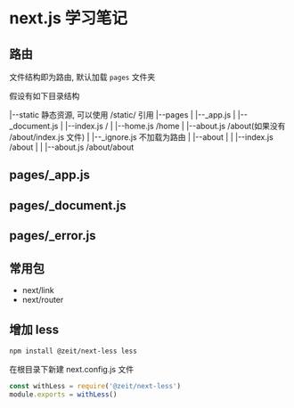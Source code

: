 <!--
 * @Author: SilvesterChiao
 * @Date: 2020-05-11 22:31:52
 * @LastEditors: SilvesterChiao
 * @LastEditTime: 2020-05-14 14:02:32
 -->

# next.js 学习笔记

## 路由

文件结构即为路由, 默认加载 `pages` 文件夹

假设有如下目录结构

|--static  静态资源, 可以使用 /static/ 引用
|--pages
|    |--_app.js
|    |--_document.js
|    |--index.js  /
|    |--home.js  /home
|    |--about.js  /about(如果没有 /about/index.js 文件)
|    |--_ignore.js  不加载为路由
|    |--about
|    |    |--index.js  /about
|    |    |--about.js  /about/about

## pages/_app.js

## pages/_document.js

## pages/_error.js

## 常用包

- next/link
- next/router

## 增加 less

```bash
npm install @zeit/next-less less
```

在根目录下新建 next.config.js 文件

```javascript
const withLess = require('@zeit/next-less')
module.exports = withLess()
```

## <style jsx>

## 参考文档

1. [Next.js 入门](https://segmentfault.com/a/1190000018888296)
1. [React Nextjs （上）](https://www.jianshu.com/p/afb102f52a4e)
1. [NEXTJS中文文档](https://raoenhui.github.io/nextjs/2018/08/31/Nextjs%E4%B8%AD%E6%96%87%E6%96%87%E6%A1%A3/)
1. [NEXR.js 使React应用 更简单](https://nextjs.frontendx.cn/)
1. [nextgram](https://github.com/zeit/nextgram)
1. [next.js的从零到百入门配置](https://www.jianshu.com/p/1dbb2fa1069e)
1. [Next.js入门教程 原](https://cloud.tencent.com/developer/article/1369493)
